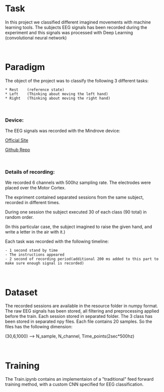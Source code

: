 # Task

In this project we classified different imagined movements with machine learning tools.
The subjects EEG signals has been recorded during the experiment and this signals was processed with  Deep Learning (convolutional neural network)

&nbsp;
# Paradigm
The object of the project was to classify the following 3 different tasks:

    * Rest    (reference state)
    * Left    (Thinking about moving the left hand)
    * Right   (Thinking about moving the right hand)

&nbsp;
### Device:

The EEG signals was recorded with the Mindrove device:

[Official Site](https://mindrove.com/)

[Github Repo](https://github.com/MindRove/SDK_Public)

&nbsp;
### Details of recording:


We recorded 6 channels with 500hz sampling rate.
The electrodes were placed over the Motor Cortex.

The expriment contained separated sessions from the same subject, recorded in different times.

During one session the subject executed 30 of each class (90 total) in random order. 

(In this particular case, the subject imagined to raise the given hand, and write a letter in the air with it.)


Each task was recorded with the following timeline:

    - 1 second stand by time 
    - The instructions appeared
    - 2 second of recording period(additional 200 ms added to this part to make sure enough signal is recorded)

&nbsp;
# Dataset
The recorded sessions are available in the resource folder in numpy format. The raw EEG signals has been stored, all filtering and preprocessing applied before the train. Each session stored in separated folder.
The 3 class has been stored in separated npy files. Each file contains 20 samples. So the files has the following dimension:

(30,6,1000) --> N_sample, N_channel, Time_points(2sec*500hz)

&nbsp;
# Training
The Train.ipynb contains an implementaion of a  "traditional" feed forward training method, with a custom CNN specified for EEG classification.